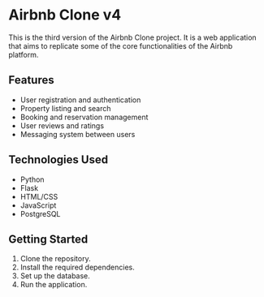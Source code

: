 # Airbnb Clone v4

This is the third version of the Airbnb Clone project. It is a web application that aims to replicate some of the core functionalities of the Airbnb platform.

## Features

- User registration and authentication
- Property listing and search
- Booking and reservation management
- User reviews and ratings
- Messaging system between users

## Technologies Used

- Python
- Flask
- HTML/CSS
- JavaScript
- PostgreSQL

## Getting Started

1. Clone the repository.
2. Install the required dependencies.
3. Set up the database.
4. Run the application.
